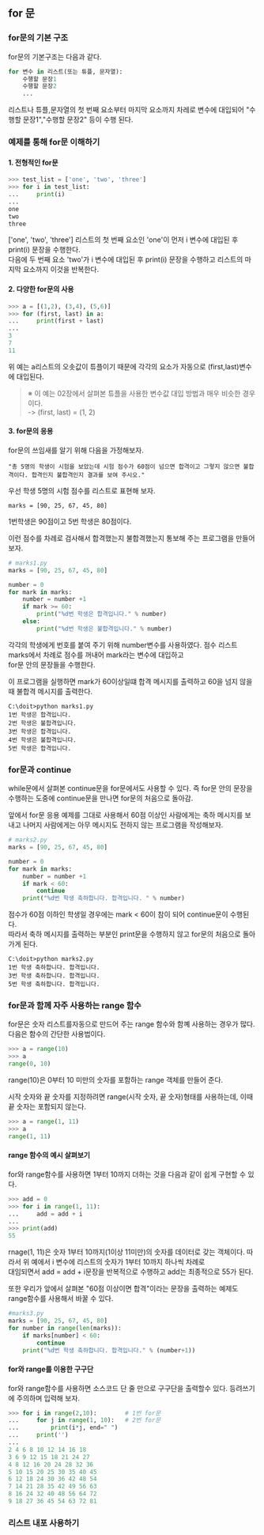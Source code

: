 ## for 문

### for문의 기본 구조

for문의 기본구조는 다음과 같다.  

```python
for 변수 in 리스트(또는 튜플, 문자열):
    수행할 문장1
    수행할 문장2
    ...
```
리스트나 튜플,문자열의 첫 번째 요소부터 마지막 요소까지 차레로 변수에 대입되어 "수행할 문장1","수행할 문장2" 등이 수행 된다.  

### 예제를 통해 for문 이해하기

#### 1. 전형적인 for문

```python
>>> test_list = ['one', 'two', 'three'] 
>>> for i in test_list: 
...     print(i)
... 
one 
two 
three
```
['one', 'two', 'three'] 리스트의 첫 번째 요소인 'one'이 먼저 i 변수에 대입된 후 print(i) 문장을 수행한다.  
다음에 두 번째 요소 'two'가 i 변수에 대입된 후 print(i) 문장을 수행하고 리스트의 마지막 요소까지 이것을 반복한다.  

#### 2. 다양한 for문의 사용

```python
>>> a = [(1,2), (3,4), (5,6)]
>>> for (first, last) in a:
...     print(first + last)
...
3
7
11
```

위 예는 a리스트의 오솟값이 튜플이기 때문에 각각의 요소가 자동으로 (first,last)변수에 대입된다.  

> ※ 이 예는 02장에서 살펴본 튜플을 사용한 변수값 대입 방법과 매우 비슷한 경우이다.  
> -> (first, last) = (1, 2)

#### 3. for문의 응용

for문의 쓰임새를 알기 위해 다음을 가정해보자.  

```
"총 5명의 학생이 시험을 보았는데 시험 점수가 60점이 넘으면 합격이고 그렇지 않으면 불합격이다. 합격인지 불합격인지 결과를 보여 주시오."
```

우선 학생 5명의 시험 점수를 리스트로 표현해 보자.  

```
marks = [90, 25, 67, 45, 80]
```

1번학생은 90점이고 5번 학생은 80점이다.  

이런 점수를 차례로 검사해서 합격했는지 불합격했는지 통보해 주는 프로그램을 만들어 보자.  

```python
# marks1.py
marks = [90, 25, 67, 45, 80]

number = 0 
for mark in marks: 
    number = number +1 
    if mark >= 60: 
        print("%d번 학생은 합격입니다." % number)
    else: 
        print("%d번 학생은 불합격입니다." % number)
```

각각의 학생에게 번호를 붙여 주기 위해 number변수를 사용하였다. 점수 리스트 marks에서 차례로 점수를 꺼내어 mark라는 변수에 대입하고  
for문 안의 문장들을 수행한다.  

이 프로그램을 실행하면 mark가 60이상일떄 합격 메시지를 출력하고 60을 넘지 않을 때 불합격 메시지를 출력한다.  
```
C:\doit>python marks1.py
1번 학생은 합격입니다.
2번 학생은 불합격입니다.
3번 학생은 합격입니다.
4번 학생은 불합격입니다.
5번 학생은 합격입니다.
```

### for문과 continue

while문에서 살펴본 continue문을 for문에서도 사용할 수 있다. 즉 for문 안의 문장을 수행하는 도중에 continue문을 만나면 for문의 처음으로 돌아감.  

앞에서 for문 응용 예제를 그대로 사용해서 60점 이상인 사람에게는 축하 메시지를 보내고 나머지 사람에게는 아무 메시지도 전하지 않는 프로그램을 작성해보자.  

```python
# marks2.py 
marks = [90, 25, 67, 45, 80]

number = 0 
for mark in marks: 
    number = number +1 
    if mark < 60:
        continue 
    print("%d번 학생 축하합니다. 합격입니다. " % number)
```

점수가 60점 이하인 학생일 경우에는 mark < 60이 참이 되어 continue문이 수행된다.  
따라서 축하 메시지를 출력하는 부분인 print문을 수행하지 않고 for문의 처음으로 돌아가게 된다.  

```
C:\doit>python marks2.py
1번 학생 축하합니다. 합격입니다.
3번 학생 축하합니다. 합격입니다.
5번 학생 축하합니다. 합격입니다.
```

### for문과 함께 자주 사용하는 range 함수
for문은 숫자 리스트를자동으로 만드어 주는 range 함수와 함꼐 사용하는 경우가 많다. 다음은 함수의 간단한 사용법이다.  

```python
>>> a = range(10)
>>> a
range(0, 10)
```

range(10)은 0부터 10 미만의 숫자를 포함하는 range 객체를 만들어 준다.  

시작 숫자와 끝 숫자를 지정하려면 range(시작 숫자, 끝 숫자)형태를 사용하는데, 이때 끝 숫자는 포함되지 않는다.  

```python
>>> a = range(1, 11)
>>> a
range(1, 11)
```

#### range 함수의 예시 살펴보기

for와 range함수를 사용하면 1부터 10까지 더하는 것을 다음과 같이 쉽게 구현할 수 있다.  

```python
>>> add = 0 
>>> for i in range(1, 11): 
...     add = add + i 
... 
>>> print(add)
55
```

rnage(1, 11)은 숫자 1부터 10까지(1이상 11미만)의 숫자를 데이터로 갖는 객체이다. 따라서 위 예에서 i 변수에 리스트의 숫자가 1부터 10까지 하나씩 차례로  
대임되면서 add = add + i문장을 반복적으로 수행하고 add는 최종적으로 55가 된다.  

또한 우리가 앞에서 살펴본 "60점 이상이면 합격"이라는 문장을 출력하는 예제도 range함수를 사용해서 바꿀 수 있다.  

```python
#marks3.py
marks = [90, 25, 67, 45, 80]
for number in range(len(marks)):
    if marks[number] < 60: 
        continue
    print("%d번 학생 축하합니다. 합격입니다." % (number+1))
```

#### for와 range를 이용한 구구단

for와 range함수를 사용하면 소스코드 단 줄 만으로 구구단을 출력할수 있다. 등려쓰기에 주의하며 입력해 보자.  

```python
>>> for i in range(2,10):        # 1번 for문
...     for j in range(1, 10):   # 2번 for문
...         print(i*j, end=" ") 
...     print('') 
... 
2 4 6 8 10 12 14 16 18 
3 6 9 12 15 18 21 24 27 
4 8 12 16 20 24 28 32 36
5 10 15 20 25 30 35 40 45
6 12 18 24 30 36 42 48 54 
7 14 21 28 35 42 49 56 63 
8 16 24 32 40 48 56 64 72 
9 18 27 36 45 54 63 72 81
```

### 리스트 내포 사용하기

